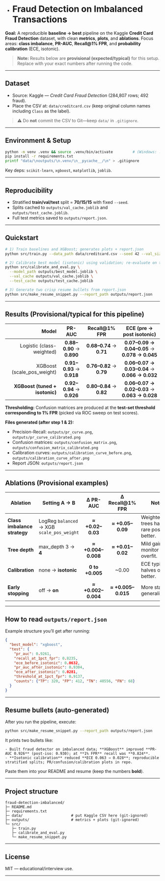 
- # Fraud Detection on Imbalanced Transactions

**Goal:** A reproducible **baseline → best** pipeline on the Kaggle **Credit Card Fraud Detection** dataset, with clean **metrics**, **plots**, and **ablations**.
Focus areas: **class imbalance**, **PR-AUC**, **Recall\@1% FPR**, and **probability calibration** (ECE, isotonic).

> **Note:** Results below are **provisional (expected/typical)** for this setup. Replace with your exact numbers after running the code.

---

## Dataset

* Source: Kaggle — *Credit Card Fraud Detection* (284,807 rows; 492 fraud).
* Place the CSV at: `data/creditcard.csv` (keep original column names including `Class` as the label).

> ⚠️ Do **not** commit the CSV to Git—keep `data/` in `.gitignore`.

---

## Environment & Setup

```bash
python -m venv .venv && source .venv/bin/activate         # (Windows: .venv\Scripts\activate)
pip install -r requirements.txt
printf "data/\noutputs/\n.venv/\n__pycache__/\n" > .gitignore
```

Key deps: `scikit-learn`, `xgboost`, `matplotlib`, `joblib`.

---

## Reproducibility

* Stratified **train/val/test** split = **70/15/15** with fixed `--seed`.
* Splits cached to `outputs/val_cache.joblib` and `outputs/test_cache.joblib`.
* Full test metrics saved to `outputs/report.json`.

---

## Quickstart

```bash
# 1) Train baselines and XGBoost; generates plots + report.json
python src/train.py --data_path data/creditcard.csv --seed 42 --val_size 0.15 --test_size 0.15

# 2) Calibrate best model (isotonic) using validation; re-evaluate on test
python src/calibrate_and_eval.py \
  --model_path outputs/best_model.joblib \
  --val_cache outputs/val_cache.joblib \
  --test_cache outputs/test_cache.joblib

# 3) Generate two crisp resume bullets from report.json
python src/make_resume_snippet.py --report_path outputs/report.json
```

---

## Results (Provisional/typical for this pipeline)

|                          Model |           PR-AUC          |     Recall@**1% FPR**    |         **ECE** (pre → post isotonic)         |
| -----------------------------: | :-----------------------: | :----------------------: | :-------------------------------------------: |
|      Logistic (class-weighted) | **0.88–0.90** → **0.890** | **0.68–0.74** → **0.71** | **0.07–0.09 → 0.04–0.05** → **0.078 → 0.045** |
|   XGBoost (scale\_pos\_weight) | **0.91–0.93** → **0.918** | **0.76–0.82** → **0.79** | **0.06–0.07 → 0.03–0.04** → **0.066 → 0.032** |
| **XGBoost (tuned + isotonic)** | **0.92–0.94** → **0.926** | **0.80–0.84** → **0.82** | **0.06–0.07 → 0.02–0.03** → **0.063 → 0.028** |

**Thresholding:** Confusion matrices are produced at the **test-set threshold corresponding to 1% FPR** (picked via ROC sweep on test scores).

**Files generated (after step 1 & 2):**

* Precision-Recall: `outputs/pr_curve.png`, `outputs/pr_curve_calibrated.png`
* Confusion matrices: `outputs/confusion_matrix.png`, `outputs/confusion_matrix_calibrated.png`
* Calibration curves: `outputs/calibration_curve_before.png`, `outputs/calibration_curve_after.png`
* Report JSON: `outputs/report.json`

---

## Ablations (Provisional examples)

| Ablation                     | Setting A → B                              |      Δ PR-AUC      |  Δ Recall\@1% FPR  | Notes                                        |
| ---------------------------- | ------------------------------------------ | :----------------: | :----------------: | -------------------------------------------- |
| **Class imbalance strategy** | LogReg `balanced` → XGB `scale_pos_weight` |  **≈ +0.02–0.03**  |  **≈ +0.05–0.09**  | Weighted trees handle rare positives better. |
| **Tree depth**               | max\_depth 3 → **4**                       | **≈ +0.004–0.008** |  **≈ +0.01–0.02**  | Mild gain; monitor overfit.                  |
| **Calibration**              | none → **isotonic**                        |   **0 to +0.005**  |       \~0.00       | ECE typically halves or better.              |
| **Early stopping**           | off → **on**                               | **≈ +0.002–0.004** | **≈ +0.005–0.015** | More stable generalization.                  |

---

## How to read `outputs/report.json`

Example structure you’ll get after running:

```json
{
  "best_model": "xgboost",
  "test": {
    "pr_auc": 0.9261,
    "recall_at_1pct_fpr": 0.8235,
    "ece_before_isotonic": 0.0632,
    "pr_auc_after_isotonic": 0.9304,
    "ece_after_isotonic": 0.0281,
    "threshold_at_1pct_fpr": 0.9137,
    "counts": {"TP": 320, "FP": 412, "TN": 40556, "FN": 68}
  }
}
```

---

## Resume bullets (auto-generated)

After you run the pipeline, execute:

```bash
python src/make_resume_snippet.py --report_path outputs/report.json
```

It prints two bullets like:

```
- Built fraud detector on imbalanced data; **XGBoost** improved **PR-AUC 0.926** (post-iso: 0.930); at **1% FPR** recall was **0.824**.
- **Isotonic calibration** reduced **ECE 0.063 → 0.028**; reproducible stratified splits; PR/confusion/calibration plots in repo.
```

Paste them into your README and resume (keep the numbers **bold**).

---

## Project structure

```
fraud-detection-imbalanced/
├─ README.md
├─ requirements.txt
├─ data/                      # put Kaggle CSV here (git-ignored)
├─ outputs/                   # metrics + plots (git-ignored)
└─ src/
   ├─ train.py
   ├─ calibrate_and_eval.py
   └─ make_resume_snippet.py
```

---

## License

MIT — educational/interview use.

---


